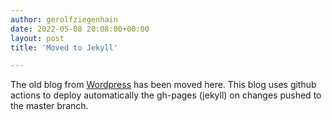 ```yaml
---
author: gerolfziegenhain
date: 2022-05-08 20:08:00+00:00
layout: post
title: 'Moved to Jekyll'

---
```


The old blog from [Wordpress](https://gerolfziegenhain.wordpress.com) has been moved here.
This blog uses github actions to deploy automatically the gh-pages (jekyll)
on changes pushed to the master branch.
